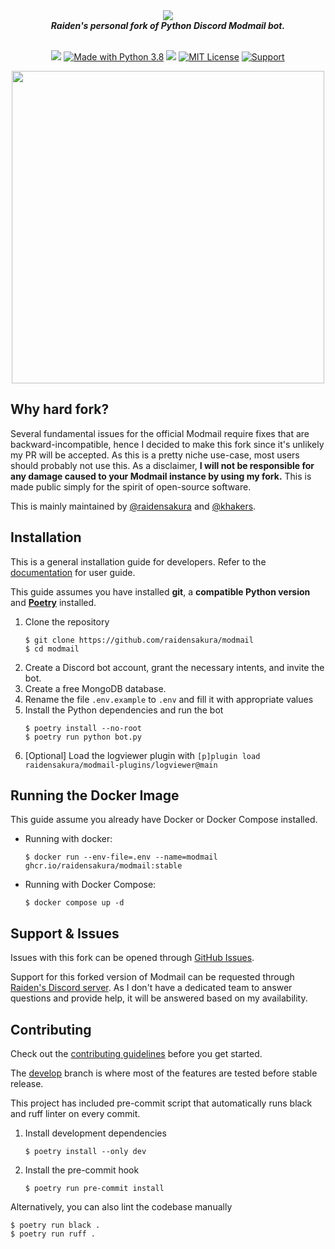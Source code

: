 <div align="center">
  <img src="https://modmail-docs.netlify.app/logo-long.png" align="center"><br>
  <strong><i>Raiden's personal fork of Python Discord Modmail bot.</i></strong><br><br>

  <a href="#"><img src="https://img.shields.io/badge/Version-4.1.0-7d5edd?style=shield&logo=https://modmail-docs.netlify.app/favicon.png"></a>
  <a href="https://www.python.org/downloads/"><img src="https://img.shields.io/badge/Python-3.8_--_3.11-blue.svg?style=shield&logo=Python" alt="Made with Python 3.8"></a>
  <a href="https://github.com/ambv/black"><img src="https://img.shields.io/badge/Code%20Style-Black-black?style=shield"></a>
  <a href="https://github.com/modmail-dev/modmail/blob/master/LICENSE"><img src="https://img.shields.io/badge/License-AGPL--3.0-e74c3c.svg?style=shield" alt="MIT License"></a>
  <a href="https://discord.gg/cnUpwrnpYb"><img src="https://img.shields.io/discord/616969119685935162.svg?label=Discord&logo=Discord&colorB=7289da&style=shield" alt="Support"></a>

<img src='https://github.com/raidensakura/modmail/assets/38610216/106e8fa3-6f8e-4b00-9968-f5c2f3108da0' align='center' width=500>
</div>

## Why hard fork?

Several fundamental issues for the official Modmail require fixes that are backward-incompatible, hence I decided to make this fork since it's unlikely my PR will be accepted. As this is a pretty niche use-case, most users should probably not use this. As a disclaimer, **I will not be responsible for any damage caused to your Modmail instance by using my fork.** This is made public simply for the spirit of open-source software.

This is mainly maintained by [@raidensakura](https://github.com/raidensakura) and [@khakers](https://github.com/khakers).

## Installation

This is a general installation guide for developers. Refer to the [documentation](https://modmail-docs.netlify.app) for user guide.

This guide assumes you have installed **git**, a **compatible Python version** and [**Poetry**](https://python-poetry.org/) installed.

1. Clone the repository
    ```console
    $ git clone https://github.com/raidensakura/modmail
    $ cd modmail
    ```
2. Create a Discord bot account, grant the necessary intents, and invite the bot.
3. Create a free MongoDB database.
4. Rename the file `.env.example` to `.env` and fill it with appropriate values
5. Install the Python dependencies and run the bot
    ```console
    $ poetry install --no-root
    $ poetry run python bot.py
    ```
7. [Optional] Load the logviewer plugin with `[p]plugin load raidensakura/modmail-plugins/logviewer@main`

## Running the Docker Image

This guide assume you already have Docker or Docker Compose installed.

- Running with docker:
  ```console
  $ docker run --env-file=.env --name=modmail ghcr.io/raidensakura/modmail:stable
  ```
- Running with Docker Compose:
    ```console
    $ docker compose up -d
    ```

## Support & Issues

Issues with this fork can be opened through [GitHub Issues](https://github.com/raidensakura/modmail/issues/new/choose).

Support for this forked version of Modmail can be requested through [Raiden's Discord server](https://dsc.gg/transience).
As I don't have a dedicated team to answer questions and provide help, it will be answered based on my availability.

## Contributing

Check out the [contributing guidelines](https://github.com/raidensakura/modmail/blob/stable/.github/CONTRIBUTING.md) before you get started.

The [develop](https://github.com/raidensakura/modmail/tree/develop) branch is where most of the features are tested before stable release.

This project has included pre-commit script that automatically runs black and ruff linter on every commit.

1. Install development dependencies
    ```console
    $ poetry install --only dev
    ```
2. Install the pre-commit hook
    ```console
    $ poetry run pre-commit install
    ```
    
Alternatively, you can also lint the codebase manually

```console
$ poetry run black .
$ poetry run ruff .
```
